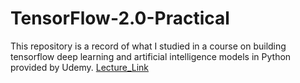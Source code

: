 # TensorFlow-2.0-Practical

This repository is a record of what I studied in a course on building tensorflow deep learning  and artificial intelligence models in Python provided by Udemy.
[Lecture_Link]

[Lecture_Link]: https://www.udemy.com/course/tensorflow-2-practical/?src=sac&kw=tensorflow+2.0+p
